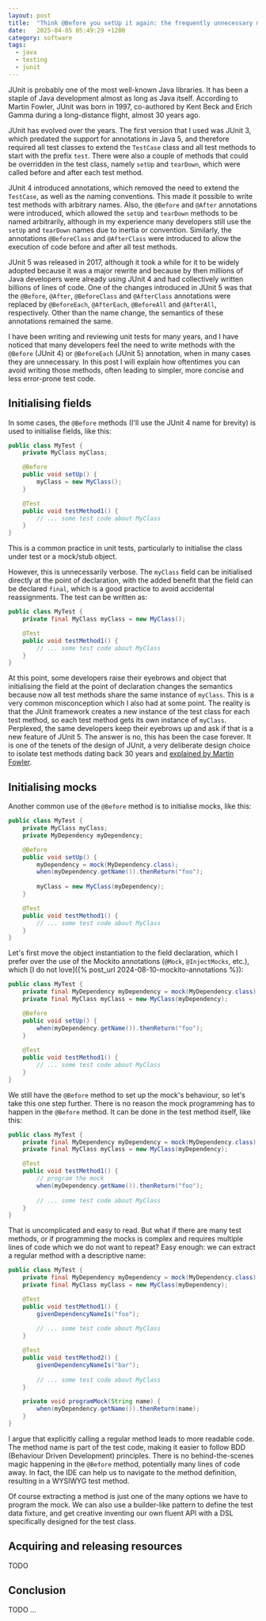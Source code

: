 ```yaml
---
layout: post
title:  "Think @Before you setUp it again: the frequently unnecessary method in JUnit tests"
date:   2025-04-05 05:49:29 +1200
category: software
tags:
  - java
  - testing
  - junit
---
```


JUnit is probably one of the most well-known Java libraries. It has been a staple
of Java development almost as long as Java itself. According to Martin Fowler, JUnit
was born in 1997, co-authored by Kent Beck and Erich Gamma during a long-distance
flight, almost 30 years ago.

JUnit has evolved over the years. The first version that I used was JUnit 3, which
predated the support for annotations in Java 5, and therefore required all test
classes to extend the `TestCase` class and all test methods to start with the prefix
`test`. There were also a couple of methods that could be overridden in the test
class, namely `setUp` and `tearDown`, which were called before and after each test
method.

JUnit 4 introduced annotations, which removed the need to extend the `TestCase`,
as well as the naming conventions. This made it possible to write test methods
with arbitrary names. Also, the `@Before` and `@After` annotations were introduced,
which allowed the `setUp` and `tearDown` methods to be named arbitrarily, although
in my experience many developers still use the `setUp` and `tearDown` names due
to inertia or convention. Similarly, the annotations `@BeforeClass` and `@AfterClass`
were introduced to allow the execution of code before and after all test methods.

JUnit 5 was released in 2017, although it took a while for it to be widely adopted
because it was a major rewrite and because by then millions of Java developers were
already using JUnit 4 and had collectively written billions of lines of code. One
of the changes introduced in JUnit 5 was that the `@Before`, `@After`, `@BeforeClass`
and `@AfterClass` annotations were replaced by `@BeforeEach`, `@AfterEach`, `@BeforeAll`
and `@AfterAll`, respectively. Other than the name change, the semantics of these
annotations remained the same.

I have been writing and reviewing unit tests for many years, and I have noticed
that many developers feel the need to write methods with the `@Before` (JUnit 4)
or `@BeforeEach` (JUnit 5) annotation, when in many cases they are unnecessary.
In this post I will explain how oftentimes you can avoid writing those methods,
often leading to simpler, more concise and less error-prone test code.

## Initialising fields

In some cases, the `@Before` methods (I'll use the JUnit 4 name for brevity) is
used to initialise fields, like this:

```java
public class MyTest {
    private MyClass myClass;

    @Before
    public void setUp() {
        myClass = new MyClass();
    }

    @Test
    public void testMethod1() {
        // ... some test code about MyClass
    }
}
```

This is a common practice in unit tests, particularly to initialise the class
under test or a mock/stub object. 

However, this is unnecessarily verbose. The `myClass` field can be initialised directly at
the point of declaration, with the added benefit that the field can be declared
`final`, which is a good practice to avoid accidental reassignments. The
test can be written as:

```java
public class MyTest {
    private final MyClass myClass = new MyClass();

    @Test
    public void testMethod1() {
        // ... some test code about MyClass
    }
}
```

At this point, some developers raise their eyebrows and object that initialising the
field at the point of declaration changes the semantics because now all test methods
share the same instance of `myClass`. This is a very common misconception which
I also had at some point. The reality is that the JUnit framework creates a new
instance of the test class for each test method, so each test method gets its own
instance of `myClass`. Perplexed, the same developers keep their eyebrows up and
ask if that is a new feature of JUnit 5. The answer is no, this has been the case
forever. It is one of the tenets of the design of JUnit, a very deliberate design
choice to isolate test methods dating back 30 years and
[explained by Martin Fowler](https://martinfowler.com/bliki/JunitNewInstance.html).

## Initialising mocks

Another common use of the `@Before` method is to initialise mocks, like this:

```java
public class MyTest {
    private MyClass myClass;
    private MyDependency myDependency;

    @Before
    public void setUp() {
        myDependency = mock(MyDependency.class);
        when(myDependency.getName()).thenReturn("foo");
        
        myClass = new MyClass(myDependency);
    }

    @Test
    public void testMethod1() {
        // ... some test code about MyClass
    }
}
```

Let's first move the object instantiation to the field declaration, which
I prefer over the use of the Mockito annotations (`@Mock`, `@InjectMocks`, etc.),
which [I do not love]({% post_url 2024-08-10-mockito-annotations %}):

```java
public class MyTest {
    private final MyDependency myDependency = mock(MyDependency.class);
    private final MyClass myClass = new MyClass(myDependency);

    @Before
    public void setUp() {
        when(myDependency.getName()).thenReturn("foo");
    }
    
    @Test
    public void testMethod1() {
        // ... some test code about MyClass
    }
}
```

We still have the `@Before` method to set up the mock's behaviour, so let's
take this one step further. There is no reason the mock programming has to happen
in the `@Before` method. It can be done in the test method itself, like this:

```java
public class MyTest {
    private final MyDependency myDependency = mock(MyDependency.class);
    private final MyClass myClass = new MyClass(myDependency);

    @Test
    public void testMethod1() {
        // program the mock
        when(myDependency.getName()).thenReturn("foo");
        
        // ... some test code about MyClass
    }
}
```

That is uncomplicated and easy to read. But what if there are many test methods,
or if programming the mocks is complex and requires multiple lines of code which
we do not want to repeat? Easy enough: we can extract a regular method with a
descriptive name:

```java
public class MyTest {
    private final MyDependency myDependency = mock(MyDependency.class);
    private final MyClass myClass = new MyClass(myDependency);

    @Test
    public void testMethod1() {
        givenDependencyNameIs("foo");
        
        // ... some test code about MyClass
    }

    @Test
    public void testMethod2() {
        givenDependencyNameIs("bar");
        
        // ... some test code about MyClass
    }

    private void programMock(String name) {
        when(myDependency.getName()).thenReturn(name);
    }
}
```

I argue that explicitly calling a regular method leads to more readable code.
The method name is part of the test code, making it easier to follow
BDD (Behaviour Driven Development) principles. There is no behind-the-scenes
magic happening in the `@Before` method, potentially many lines of code away.
In fact, the IDE can help us to navigate to the method definition, resulting
in a WYSIWYG test method.

Of course extracting a method is just one of the many options we have to
program the mock. We can also use a builder-like pattern to define the
test data fixture, and get creative inventing our own fluent API with a DSL
specifically designed for the test class.

## Acquiring and releasing resources

TODO

## Conclusion

TODO ...
